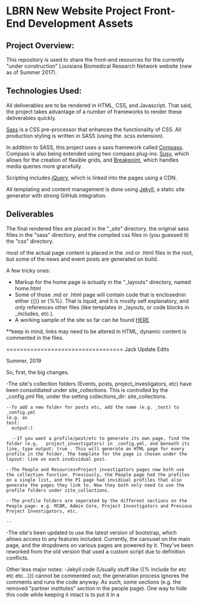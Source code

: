 <h1>LBRN New Website Project Front-End Development Assets</h1>
<h2>Project Overview:</h2>
<p>This repository is used to share the front-end resources for the currently "under construction" Louisiana Biomedical Research Network website (new as of Summer 2017).</p>

<h2>Technologies Used:</h2>
<p>All deliverables are to be rendered in HTML, CSS, and Javascript. That said, the project takes advantage of a number of frameworks to render these deliverables quickly.
</p><p>
<a href="http://sass-lang.com">Sass</a> is a CSS pre-processor that enhances the functionality of CSS. All production styling is written in SASS (using the .scss extension).
</p><p>
In addition to SASS, this project uses a sass framework called <a href="http://compass-style.org">Compass</a>. Compass is also being extended using two compass plug-ins: <a href="http://susy.oddbird.net">Susy</a>, which allows for the creation of flexible grids, and <a href="http://breakpoint-sass.com">Breakpoint</a>, which handles media queries more gracefully.
</p><p>
Scripting includes <a href="https://jquery.com">jQuery</a>, which is linked into the pages using a CDN.
</p>
<p>All templating and content management is done using <a href="https://jekyllrb.com">Jekyll</a>, a static site generator with strong GitHub integration.</p>
<h2>Deliverables</h2>
<p>The final rendered files are placed in the "_site" directory. the original sass filles in the "sass" directiory, and the compiled css files in (you guessed it) the "css" directory.</p>
<p>most of the actual page content is placed in the .md or .html files in the root, but some of the news and event posts are generated on build.</p>
<p>A few tricky ones:</p>
<ul>
  <li>Markup for the home page is actually in the "_layouts" directory, named home.html</li>
  <li>Some of those .md or .html page will contain code that is enclosednin either {{}} or {%%}. That is liquid, and it is mostly self explanatory, and only references other files (like templates in _layouts, or code blocks in _includes, etc.).</li>
  <li>A working sample of the site so far can be found <a href="https://mjtheriot4.github.io/new-jekyll-lbrn/">HERE</a></li>
  </ul>



**keep in mind, links may need to be altered in HTML, dynamic content is commented in the files.

==================================
Jack Update Edits

Summer, 2019

So, first, the big changes.

-The site's collection folders (Events, posts, project_investigators, etc) have been consoldiated under site_collections. This is controlled by the _config.yml file, under the setting collections_dir: site_collections.

    --To add a new folder for posts etc, add the name (e.g. _test) to _config.yml
    (e.g. as
    test:
      output:)

      --If you want a profile/post/etc to generate its own page, find the folder (e.g.   project_investigators) in _config.yml, and beneath its line, type output: true . This will generate an HTML page for every profile in the folder. The template for the page is chosen under the layout: line on each invdividual post.

    --The People and Resources>Project investigators pages now both use the collection function. Previously, the People page had the profiles on a single list, and the PI page had invidiual profiles that also generate the pages they link to. Now they both only need to use the profile folders under site_collections.

    --The profile folders are seperated by the different sections on the People page- e.g. MCBR, Admin Core, Project Investigators and Previous Project Investigators, etc.

    --

-The site's been updated to use the latest version of bootstrap, which allows access to any features included. Currently, the carousel on the main page, and the dropdowns on various pages are powered by it. They've been reworked from the old version that used a custom script due to definition conflicts.

Other less major notes:
-Jekyll code (Usually stuff like {{% include for etc etc etc...}}) cannot be commented out; the generation process ignores the comments and runs the code anyway. As such, some sections (e.g. the removed "partner institutes" section in the people page). One way to hide this code while keeping it intact is to put it in a <div style="Display: none;"> to make it not render.

-The  dropdown menus for navigation at the top of each page are coded as a mobile version and a seperate non-mobile version. The mobile version only renders at a small enough size, and vice-versa.

-A lot of the styles on the sites are controlled by inhereting them to minimize the amount of classes required. E.g., if a section's classed as "testsection", and the h1 content has unique styles, it's most likely under "testsection h1" in the css. Some pages have a tag that controls most of the styling on the page, but to over-ride that, you can either use more specific tags- such as adding a class for an individual post- or putting the class directly on the h1.

-For accessibility, some sections of the site- e.g. the jekyll-generated People page- triggers accessibility warnings if the template simply has the the same alt text for each one. The fix I found is making it more specific and including the title tag, e.g. "{{pi.author}}'s profile picture.". This is specific enough that it isn't redundant in regards to the name listed elsewhere, as well as not being identical for each profie photo.

-News articles have categories split between News and featured

-For the People profile's pages, the html pages are generated and use the layout in the layout: category on the page.  There are two layouts used for these pages:
  --pipage , for profiles from the previous iteration of this site. They only have the title and abstract.
  --Pidatapage , for profiles with more extensive info. The older version of the site from the mid-2000s has a data file which contains info such as mentors, etc. In the future all profiles will use this.


  -Combined the current/previous PI folders into one folder; and all profiles have an active: true or false tag
-(Note that current PI profiles have less info atm and need to be updated)
-Fixed repeat title on Project Investigator page
-Updated Project investigator page with the same true/false code, set to True
The Current/previous PI sections all have a block of code now, which contains       {% if (variable).active == true %}  which controls which group it displays, followed by some nested loops that put every 2 profiles in a div for display purposes. Updating which section is shown should be as simple as changing true/false 
